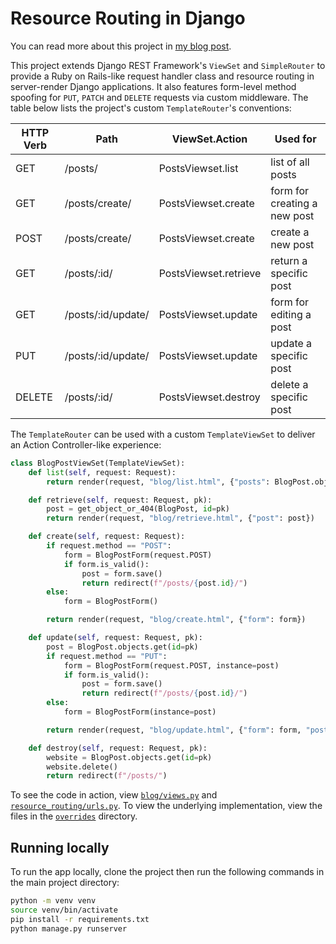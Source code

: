 # Resource Routing in Django

You can read more about this project in [my blog post](https://dev.to/tylerlwsmith/emulating-rails-like-resource-controllers-in-a-server-rendered-django-app-alp).

This project extends Django REST Framework's `ViewSet` and `SimpleRouter` to provide a Ruby on Rails-like request handler class and resource routing in server-render Django applications. It also features form-level method spoofing for `PUT`, `PATCH` and `DELETE` requests via custom middleware.
The table below lists the project's custom `TemplateRouter`'s conventions:

| HTTP Verb | Path               | ViewSet.Action        | Used for                     |
| --------- | ------------------ | --------------------- | ---------------------------- |
| GET       | /posts/            | PostsViewset.list     | list of all posts            |
| GET       | /posts/create/     | PostsViewset.create   | form for creating a new post |
| POST      | /posts/create/     | PostsViewset.create   | create a new post            |
| GET       | /posts/:id/        | PostsViewset.retrieve | return a specific post       |
| GET       | /posts/:id/update/ | PostsViewset.update   | form for editing a post      |
| PUT       | /posts/:id/update/ | PostsViewset.update   | update a specific post       |
| DELETE    | /posts/:id/        | PostsViewset.destroy  | delete a specific post       |

The `TemplateRouter` can be used with a custom `TemplateViewSet` to deliver an Action Controller-like experience:

```py
class BlogPostViewSet(TemplateViewSet):
    def list(self, request: Request):
        return render(request, "blog/list.html", {"posts": BlogPost.objects.all()})

    def retrieve(self, request: Request, pk):
        post = get_object_or_404(BlogPost, id=pk)
        return render(request, "blog/retrieve.html", {"post": post})

    def create(self, request: Request):
        if request.method == "POST":
            form = BlogPostForm(request.POST)
            if form.is_valid():
                post = form.save()
                return redirect(f"/posts/{post.id}/")
        else:
            form = BlogPostForm()

        return render(request, "blog/create.html", {"form": form})

    def update(self, request: Request, pk):
        post = BlogPost.objects.get(id=pk)
        if request.method == "PUT":
            form = BlogPostForm(request.POST, instance=post)
            if form.is_valid():
                post = form.save()
                return redirect(f"/posts/{post.id}/")
        else:
            form = BlogPostForm(instance=post)

        return render(request, "blog/update.html", {"form": form, "post": post})

    def destroy(self, request: Request, pk):
        website = BlogPost.objects.get(id=pk)
        website.delete()
        return redirect(f"/posts/")
```

To see the code in action, view [`blog/views.py`](blog/views.py) and [`resource_routing/urls.py`](resource_routing/urls.py). To view the underlying implementation, view the files in the [`overrides`](overrides) directory.

## Running locally

To run the app locally, clone the project then run the following commands in the main project directory:

```sh
python -m venv venv
source venv/bin/activate
pip install -r requirements.txt
python manage.py runserver
```
